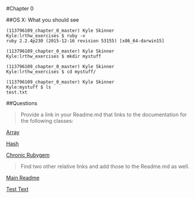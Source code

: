 #Chapter 0

##OS X: What you should see
```
(113796109_chapter_0_master) Kyle Skinner
Kyle:lrthw_exercises $ ruby -v
ruby 2.2.4p230 (2015-12-16 revision 53155) [x86_64-darwin15]

(113796109_chapter_0_master) Kyle Skinner
Kyle:lrthw_exercises $ mkdir mystuff

(113796109_chapter_0_master) Kyle Skinner
Kyle:lrthw_exercises $ cd mystuff/

(113796109_chapter_0_master) Kyle Skinner
Kyle:mystuff $ ls
test.txt
```

##Questions
>Provide a link in your Readme.md that links to the documentation for the following classes:

[Array](http://docs.ruby-lang.org/en/2.0.0/Array.html)

[Hash](http://docs.ruby-lang.org/en/2.0.0/Hash.html)

[Chronic Rubygem](https://github.com/mojombo/chronic)

>Find two other relative links and add those to the Readme.md as well.

[Main Readme](lrthw_exercises/Readme.md)

[Test Text](mystuff/test.txt)
